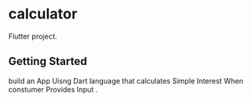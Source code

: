 # calculator

Flutter project.

## Getting Started

build an App Uisng Dart language that calculates Simple Interest When constumer Provides Input .
